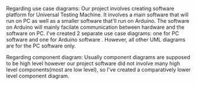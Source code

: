 Regarding use case diagrams:
Our project involves creating software platform for Universal Testing Machine. 
It involves a main software that will run on PC as well as a smaller software that'll run on Arduino. 
The software on Arduino will mainly facilate communication between hardware and the software on PC.
I've created 2 separate use case diagrams: one for PC software and one for Arduino software .
However, all other UML diagrams are for the PC software only. 


Regarding component diagram:
Usually component diagrams are supposed to be high level however our project software did not involve many high level components(most are low level),
 so I've created a comparatively lower level component diagram.